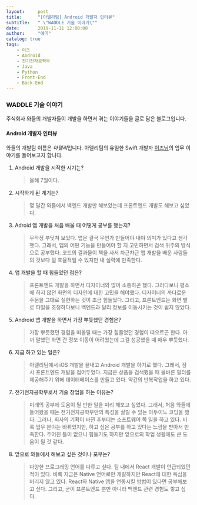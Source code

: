 ```yaml
---
layout:     post
title:      "[아델리팀] Android 개발자 인터뷰"
subtitle:   " \"WADDLE 기술 이야기\""
date:       2019-11-11 12:00:00
author:     "예띠"
catalog: true
tags:
    - 이즈
    - Android
    - 전기전자공학부
    - Java
    - Python
    - Front-End
    - Back-End
---
```


### WADDLE 기술 이야기

주식회사 와들의 개발자들이 개발을 하면서 겪는 이야기들을 글로 담은 블로그입니다. 

#### Android 개발자 인터뷰
와들의 개발팀 이름은 *아델리*입니다. 아델리팀의 유일한 Swift 개발자 [이즈님](mailto:jungeun@waddlelab.com)의 업무 이야기를 들어보고자 합니다.  

1.	Android 개발을 시작한 시기는?
    > 올해 7월이다.

2.	시작하게 된 계기는?
    > 몇 달간 와들에서 백엔드 개발만 해보았는데 프론트엔드 개발도 해보고 싶었다.

3.	Adroid 앱 개발을 처음 배울 때 어떻게 공부를 했는지?
    > 무작정 부딪쳐 보았다. 앱은 결국 무언가 만들어야 내야 의미가 있다고 생각햇다. 그래서, 앱의 어떤 기능을 만들어야 할 지 고민하면서 검색 위주의 방식으로 공부했다. 코드의 결과물이 책을 사서 차근차근 앱 개발을 배운 사람들의 것보다 덜 효율적일 수 있지만 내 실력에 만족한다.

4.	앱 개발을 할 때 힘들었던 점은?
    > 프론트엔드 개발을 하면서 디자이너와 많이 소통하곤 했다. 그러다보니 평소에 하지 않던 화면의 디자인에 대한 고민을 해야했다. 디자이너의 까다로운 주문을 그대로 실현하는 것이 조금 힘들었다. 그리고, 프론트엔드는 화면 별로 파일을 조정하다보니 백엔드과 달리 정보를 이동시키는 것이 쉽지 않았다.

5. Android 앱 개발을 하면서 가장 뿌듯했던 경험은?
    > 가장 뿌듯했던 경험을 떠올릴 때는 가장 힘들었던 경험이 떠오르곤 한다. 아까 말했던 화면 간 정보 이동이 어려웠는데 그걸 성공했을 때 매우 뿌듯했다.

6.	지금 하고 있는 일은?
    > 아델리팀에서 iOS 개발을 끝내고 Android 개발을 하기로 했다. 그래서, 잠시 프론트엔드 개발을 접어두었다. 지금은 상품을 검색했을 때 올바른 필터를 제공해주기 위해 데이터베이스를 만들고 있다. 약간의 반복작업을 하고 있다.

7.	전기전자공학부로서 기술 창업을 하는 이유는?
    > 미래의 공부에 도움이 될 만한 일을 미리 해보고 싶었다. 그래서, 처음 와들에 들어왔을 때는 전기전자공학부만의 특성을 살릴 수 있는 아두이노 코딩을 했다. 그러나, 회사의 기획이 바뀐 후부터는 소프트웨어 쪽 일을 하고 있다. 비록 업무 분야는 바뀌었지만, 하고 싶은 공부를 하고 있다는 느낌을 받아서 만족한다. 주어진 틀이 없으니 힘들기도 하지만 앞으로의 학업 생활에도 큰 도움이 될 것 같다.

8.	앞으로 와들에서 해보고 싶은 것이나 포부는?
    > 다양한 프로그래밍 언어를 다루고 싶다. 팀 내에서 React 개발이 언급되었던 적이 있다. 비록 지금은 Native 언어로만 개발하지만 React에 대한 욕심을 버리지 않고 있다. React와 Native 앱을 연동시킬 방법이 있다면 공부해보고 싶다. 그리고, 굳이 프론트엔드 뿐만 아니라 백엔드 관련 경험도 쌓고 싶다.
